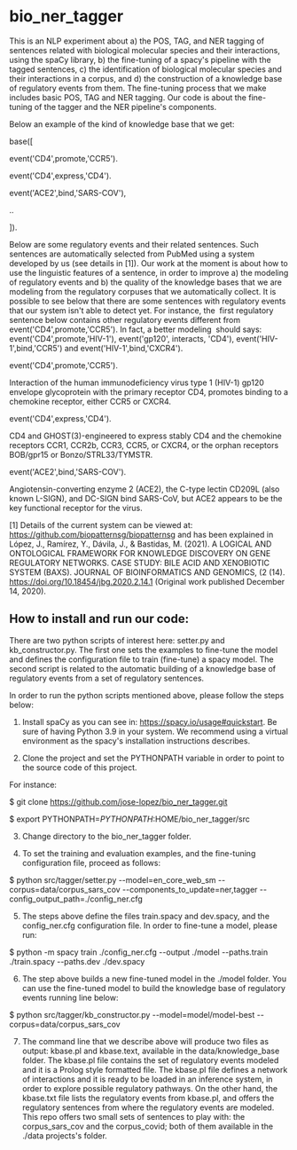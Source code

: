 # bio_ner_tagger
This is an NLP experiment about a) the POS, TAG, and NER tagging of sentences related with biological molecular species and their interactions, using the spaCy library, b) the fine-tuning of a spacy's pipeline with the tagged sentences, c) the identification of biological molecular species and their interactions in a corpus, and d) the construction of a knowledge base of regulatory events from them. The fine-tuning process that we make includes basic POS, TAG and NER tagging. Our code is about the fine-tuning of the tagger and the NER pipeline's components.

Below an example of the kind of knowledge base that we get:

base([

event('CD4',promote,'CCR5').

event('CD4',express,'CD4').

event('ACE2',bind,'SARS-COV'),

..

]).


Below are some regulatory events and their related sentences. Such sentences are automatically selected from PubMed using a system developed by us (see details in [1]). Our work at the moment is about how to use the linguistic features of a sentence, in order to improve a) the modeling of regulatory events and b) the quality of the knowledge bases that we are modeling from the regulatory corpuses that we automatically collect. It is possible to see below that there are some sentences with regulatory events that our system isn't able to detect yet. For instance, the  first regulatory sentence below contains other regulatory events different from event('CD4',promote,'CCR5'). In fact, a better modeling  should says: event('CD4',promote,'HIV-1'), event('gp120', interacts, 'CD4'), event('HIV-1',bind,'CCR5') and event('HIV-1',bind,'CXCR4').

event('CD4',promote,'CCR5').

Interaction of the human immunodeficiency virus type 1 (HIV-1) gp120 envelope glycoprotein with the primary receptor CD4, promotes binding to a chemokine receptor, either CCR5 or CXCR4.

event('CD4',express,'CD4').

CD4 and GHOST(3)-engineered to express stably CD4 and the chemokine receptors CCR1, CCR2b, CCR3, CCR5, or CXCR4, or the orphan receptors BOB/gpr15 or Bonzo/STRL33/TYMSTR.

event('ACE2',bind,'SARS-COV').

Angiotensin-converting enzyme 2 (ACE2), the C-type lectin CD209L (also known L-SIGN), and DC-SIGN bind SARS-CoV, but ACE2 appears to be the key functional receptor for the virus.

[1] Details of the current system can be viewed at: https://github.com/biopatternsg/biopatternsg and has been explained in López, J., Ramírez, Y., Dávila, J., & Bastidas, M. (2021). A LOGICAL AND ONTOLOGICAL FRAMEWORK FOR KNOWLEDGE DISCOVERY ON GENE REGULATORY NETWORKS. CASE STUDY: BILE ACID AND XENOBIOTIC SYSTEM (BAXS). JOURNAL OF BIOINFORMATICS AND GENOMICS, (2 (14). https://doi.org/10.18454/jbg.2020.2.14.1 (Original work published December 14, 2020).


How to install and run our code:
-------------------------------

There are two python scripts of interest here: setter.py and kb_constructor.py. The first one sets the examples to fine-tune the model and defines the configuration file to train (fine-tune) a spacy model. The second script is related to the automatic building of a knowledge base of regulatory events from a set of regulatory sentences.

In order to run the python scripts mentioned above, please follow the steps below:

1. Install spaCy as you can see in: https://spacy.io/usage#quickstart.
Be sure of having Python 3.9 in your system. We recommend using a virtual environment as the spacy's installation instructions describes.

2. Clone the project and set the PYTHONPATH variable in order to point to the source code of this project.

For instance:

$ git clone https://github.com/jose-lopez/bio_ner_tagger.git

$ export PYTHONPATH=$PYTHONPATH:$HOME/bio_ner_tagger/src

3. Change directory to the bio_ner_tagger folder.

4. To set the training and evaluation examples, and the fine-tuning configuration file, proceed as follows:

$ python src/tagger/setter.py --model=en_core_web_sm --corpus=data/corpus_sars_cov --components_to_update=ner,tagger --config_output_path=./config_ner.cfg

5. The steps above define the files train.spacy and dev.spacy, and the config_ner.cfg configuration file. In order to fine-tune a model, please run:

$ python -m spacy train ./config_ner.cfg --output ./model --paths.train ./train.spacy --paths.dev ./dev.spacy

6. The step above builds a new fine-tuned model in the ./model folder. You can use the fine-tuned model to build the knowledge base of regulatory events running line below:

$ python src/tagger/kb_constructor.py --model=model/model-best --corpus=data/corpus_sars_cov

7. The command line that we describe above will produce two files as output: kbase.pl and kbase.text, available in the data/knowledge_base folder. The kbase.pl file contains the set of regulatory events modeled and it is a Prolog style formatted file. The kbase.pl file defines a network of interactions and it is ready to be loaded in an inference system, in order to explore possible regulatory pathways. On the other hand, the kbase.txt file lists the regulatory events from kbase.pl, and offers the regulatory sentences from where the regulatory events are modeled. This repo offers two small sets of sentences to play with: the corpus_sars_cov and the corpus_covid; both of them available in the ./data projects's folder.
